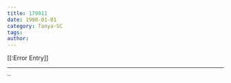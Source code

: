 ```yaml
---
title: 179911
date: 1990-01-01
category: Tanya-SC
tags: 
author: 
---
```


[[:Error Entry]]

---



``
